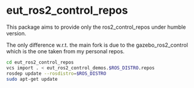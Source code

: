 # eut_ros2_control_repos
This package aims to provide only the ros2_control_repos under humble version.

The only difference w.r.t. the main fork is due to the gazebo_ros2_control which is the one taken from my personal repos.

```bash
cd eut_ros2_control_repos
vcs import . < eut_ros2_control_demos.$ROS_DISTRO.repos
rosdep update --rosdistro=$ROS_DISTRO
sudo apt-get update
```
